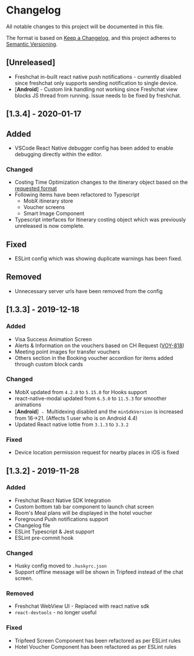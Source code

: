 # Changelog

All notable changes to this project will be documented in this file.

The format is based on [Keep a Changelog](https://keepachangelog.com/en/1.0.0/),
and this project adheres to [Semantic Versioning](https://semver.org/spec/v2.0.0.html).

## [Unreleased]

- Freshchat in-built react native push notifications - currently disabled since freshchat only supports sending notification to single device.
- [**Android**] - Custom link handling not working since Freshchat view blocks JS thread from running. Issue needs to be fixed by freshchat.

## [1.3.4] - 2020-01-17

## Added

- VSCode React Native debugger config has been added to enable debugging directly within the editor.

### Changed

- Costing Time Optimization changes to the itinerary object based on the [requested format](https://wwmib.slack.com/archives/GNZ7X85A6/p1576733138001200)
- Following items have been refactored to Typescript
  - MobX itinerary store
  - Voucher screens
  - Smart Image Component
- Typescript interfaces for Itinerary costing object which was previously unreleased is now complete.

## Fixed

- ESLint config which was showing duplicate warnings has been fixed.

## Removed

- Unnecessary server urls have been removed from the config

## [1.3.3] - 2019-12-18

### Added

- Visa Success Animation Screen
- Alerts & Information on the vouchers based on CH Request ([VOY-818](https://pickyourtrail.atlassian.net/browse/VOY-818))
- Meeting point images for transfer vouchers
- Others section in the Booking voucher accordion for items added through custom block cards

### Changed

- MobX updated from `4.2.0` to `5.15.0` for Hooks support
- react-native-modal updated from `6.5.0` to `11.5.3` for smoother animations
- [**Android**] ﹣ Multidexing disabled and the `minSdkVersion` is increased from 16->21. (Affects 1 user who is on Android 4.4)
- Updated React native lottie from `3.1.3` to `3.3.2`

### Fixed

- Device location permission request for nearby places in iOS is fixed

## [1.3.2] - 2019-11-28

### Added

- Freshchat React Native SDK Integration
- Custom bottom tab bar component to launch chat screen
- Room's Meal plans will be displayed in the hotel voucher
- Foreground Push notifications support
- Changelog file
- ESLint Typescript & Jest support
- ESLint pre-commit hook

### Changed

- Husky config moved to `.huskyrc.json`
- Support offline message will be shown in Tripfeed instead of the chat screen.

### Removed

- Freshchat WebView UI - Replaced with react native sdk
- `react-devtools` - no longer useful

### Fixed

- Tripfeed Screen Component has been refactored as per ESLint rules
- Hotel Voucher Component has been refactored as per ESLint rules
